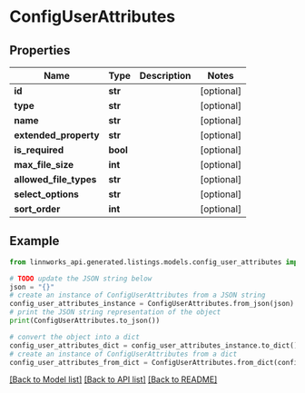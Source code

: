 # ConfigUserAttributes


## Properties

Name | Type | Description | Notes
------------ | ------------- | ------------- | -------------
**id** | **str** |  | [optional] 
**type** | **str** |  | [optional] 
**name** | **str** |  | [optional] 
**extended_property** | **str** |  | [optional] 
**is_required** | **bool** |  | [optional] 
**max_file_size** | **int** |  | [optional] 
**allowed_file_types** | **str** |  | [optional] 
**select_options** | **str** |  | [optional] 
**sort_order** | **int** |  | [optional] 

## Example

```python
from linnworks_api.generated.listings.models.config_user_attributes import ConfigUserAttributes

# TODO update the JSON string below
json = "{}"
# create an instance of ConfigUserAttributes from a JSON string
config_user_attributes_instance = ConfigUserAttributes.from_json(json)
# print the JSON string representation of the object
print(ConfigUserAttributes.to_json())

# convert the object into a dict
config_user_attributes_dict = config_user_attributes_instance.to_dict()
# create an instance of ConfigUserAttributes from a dict
config_user_attributes_from_dict = ConfigUserAttributes.from_dict(config_user_attributes_dict)
```
[[Back to Model list]](../README.md#documentation-for-models) [[Back to API list]](../README.md#documentation-for-api-endpoints) [[Back to README]](../README.md)


